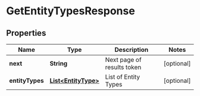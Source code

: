 

# GetEntityTypesResponse


## Properties

| Name | Type | Description | Notes |
|------------ | ------------- | ------------- | -------------|
|**next** | **String** | Next page of results token |  [optional] |
|**entityTypes** | [**List&lt;EntityType&gt;**](EntityType.md) | List of Entity Types |  [optional] |



